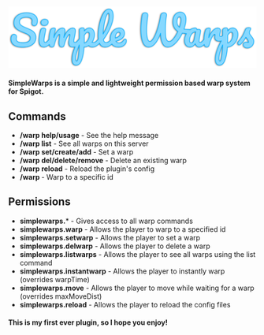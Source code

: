 ![logo](logo.png)

#### SimpleWarps is a simple and lightweight permission based warp system for Spigot.

## Commands
- **/warp help/usage** - See the help message
- **/warp list** - See all warps on this server
- **/warp set/create/add** - Set a warp
- **/warp del/delete/remove** - Delete an existing warp
- **/warp reload** - Reload the plugin's config
- **/warp <id>** - Warp to a specific id

## Permissions
- **simplewarps.**\* - Gives access to all warp commands
- **simplewarps.warp** - Allows the player to warp to a specified id
- **simplewarps.setwarp** - Allows the player to set a warp
- **simplewarps.delwarp** - Allows the player to delete a warp
- **simplewarps.listwarps** - Allows the player to see all warps using the list command
- **simplewarps.instantwarp** - Allows the player to instantly warp (overrides warpTime)
- **simplewarps.move** - Allows the player to move while waiting for a warp (overrides maxMoveDist)
- **simplewarps.reload** - Allows the player to reload the config files

#### This is my first ever plugin, so I hope you enjoy!
